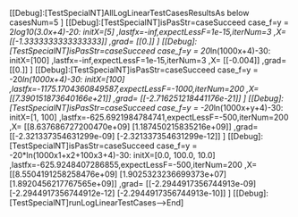 
[[Debug]:[TestSpecialNT]AllLogLinearTestCasesResultsAs below casesNum=5
]
[[Debug]:[TestSpecialNT]isPasStr=caseSucceed case_f=y = 2*log10(3.0x+4)-20:
 initX=[5]
,lastfx=-inf,expectLessF=1e-15,iterNum=3
,X=
[[-1.3333333333333333]]
,grad=
[[0.]]
]
[[Debug]:[TestSpecialNT]isPasStr=caseSucceed case_f=y = 20*ln(1000x+4)-30:
 initX=[100]
,lastfx=-inf,expectLessF=1e-15,iterNum=3
,X=
[[-0.004]]
,grad=
[[0.]]
]
[[Debug]:[TestSpecialNT]isPasStr=caseSucceed case_f=y = -20*ln(1000x+4)-30:
 initX=[100]
,lastfx=-1175.1704360849587,expectLessF=-1000,iterNum=200
,X=
[[7.390151873640166e+21]]
,grad=
[[-2.716251218441176e-21]]
]
[[Debug]:[TestSpecialNT]isPasStr=caseSucceed case_f=y = -20*ln(1000x+y+4)-30:
 initX=[1, 100]
,lastfx=-625.6921984784741,expectLessF=-500,iterNum=200
,X=
[[8.637686727200470e+09]
 [1.187450215835216e+09]]
,grad=
[[-2.321337354631299e-09]
 [-2.321337354631299e-12]]
]
[[Debug]:[TestSpecialNT]isPasStr=caseSucceed case_f=y = -20*ln(1000x1+x2+100x3+4)-30:
 initX=[0.0, 100.0, 10.0]
,lastfx=-625.9248407286855,expectLessF=-500,iterNum=200
,X=
[[8.5504191258258476e+09]
 [1.9025323236699373e+07]
 [1.8920456217767565e+09]]
,grad=
[[-2.2944917356744913e-09]
 [-2.2944917356744912e-12]
 [-2.2944917356744913e-10]]
]
[[Debug]:[TestSpecialNT]runLogLinearTestCases-->End]